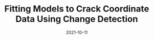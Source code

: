 ---
title: "Fitting Models to Crack Coordinate Data Using Change Detection"
collection: publications
permalink: /publications/2021-10-11-itting Models to Crack Coordinate Data Using Change Detection
excerpt: '#'
date: 2021-10-11
venue: 'Proceedings of the 6th International Conference on Engineering Mechanics and Automation, (ICEMA)'
slidesurl: 'Updating'
paperurl: 'Updating'
citation: 'C.H. Le, T.H. Dinh, “Fitting Models to Crack Coordinate Data Using Change Detection,” in Proceedings
of the 6th International Conference on Engineering Mechanics and Automation, (ICEMA), 2021, pp. 79-83'
---